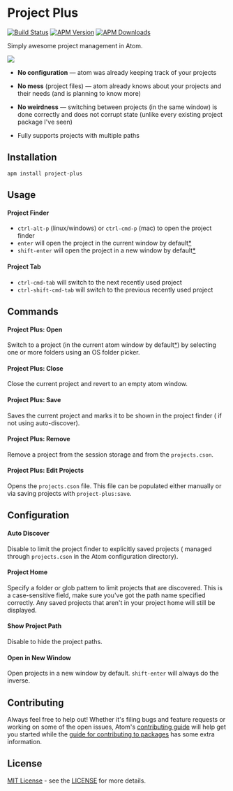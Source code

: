 # Project Plus
[![Build Status](https://travis-ci.org/mehcode/atom-project-plus.svg?branch=master)](https://travis-ci.org/mehcode/atom-project-plus)
[![APM Version](https://img.shields.io/apm/v/project-plus.svg)](https://atom.io/packages/project-plus)
[![APM Downloads](https://img.shields.io/apm/dm/project-plus.svg)](https://atom.io/packages/project-plus)

Simply awesome project management in Atom.

![](https://raw.githubusercontent.com/mehcode/atom-project-plus/master/project-plus.gif)

 - **No configuration** — atom was already keeping track of your projects

 - **No mess** (project files) — atom already knows about your projects and their needs (and is planning to know more)

 - **No weirdness** — switching between projects (in the same window) is done correctly and does not corrupt state (unlike every existing project package I've seen)

 - Fully supports projects with multiple paths

## Installation

```
apm install project-plus
```

## Usage

#### Project Finder

 - `ctrl-alt-p` (linux/windows) or `ctrl-cmd-p` (mac) to open the project finder
 - `enter` will open the project in the current window by default[*](#open-in-new-window)
 - `shift-enter` will open the project in a new window by default[*](#open-in-new-window)

#### Project Tab

 - `ctrl-cmd-tab` will switch to the next recently used project
 - `ctrl-shift-cmd-tab` will switch to the previous recently used project

## Commands

#### Project Plus: Open

Switch to a project (in the current atom window by default[*](#open-in-new-window)) by selecting one or more
folders using an OS folder picker.

#### Project Plus: Close

Close the current project and revert to an empty atom window.

#### Project Plus: Save

Saves the current project and marks it to be shown in the project finder (
if not using auto-discover).

#### Project Plus: Remove

Remove a project from the session storage and from the `projects.cson`.

#### Project Plus: Edit Projects

Opens the `projects.cson` file. This file can be populated either manually or
via saving projects with `project-plus:save`.

## Configuration

#### Auto Discover

Disable to limit the project finder to explicitly saved projects (
managed through `projects.cson` in the Atom configuration directory).

#### Project Home

Specify a folder or glob pattern to limit projects that are discovered. This is
a case-sensitive field, make sure you've got the path name specified correctly.
Any saved projects that aren't in your project home will still be displayed.

#### Show Project Path

Disable to hide the project paths.

#### Open in New Window

Open projects in a new window by default. `shift-enter` will always do the inverse.

## Contributing

Always feel free to help out!  Whether it's filing bugs and feature requests
or working on some of the open issues, Atom's [contributing guide](https://github.com/atom/atom/blob/master/CONTRIBUTING.md)
will help get you started while the [guide for contributing to packages](https://github.com/atom/atom/blob/master/docs/contributing-to-packages.md)
has some extra information.

## License

[MIT License](http://opensource.org/licenses/MIT) - see the [LICENSE](https://github.com/mehcode/atom-project-plus/blob/master/LICENSE.md) for more details.

